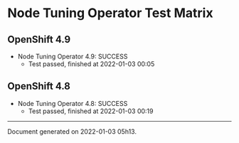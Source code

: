 
Node Tuning Operator Test Matrix
================================

OpenShift 4.9
-------------



* Node Tuning Operator 4.9: SUCCESS
  - Test passed, finished at 2022-01-03 00:05

OpenShift 4.8
-------------



* Node Tuning Operator 4.8: SUCCESS
  - Test passed, finished at 2022-01-03 00:19

---
Document generated on 2022-01-03 05h13.
